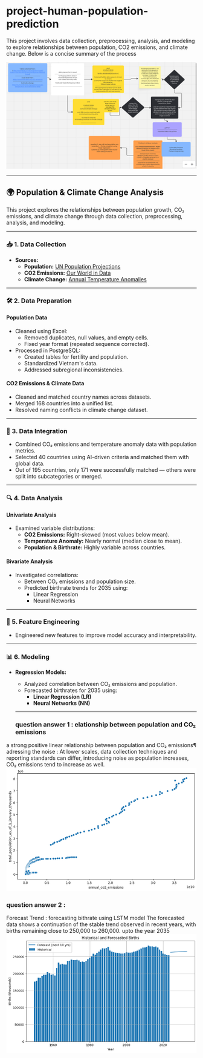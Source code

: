 # project-human-population-prediction
This project involves data collection, preprocessing, analysis, and modeling to explore relationships between population, CO2 emissions, and climate change. Below is a concise summary of the process

![Alt text](project_population_flowguide.PNG)


---

## 🌍 Population & Climate Change Analysis

This project explores the relationships between population growth, CO₂ emissions, and climate change through data collection, preprocessing, analysis, and modeling.

---

### 📥 1. Data Collection

- **Sources:**
  - **Population:** [UN Population Projections](https://population.un.org/wpp/downloads/)
  - **CO2 Emissions:** [Our World in Data](https://ourworldindata.org/co2-emissions)
  - **Climate Change:** [Annual Temperature Anomalies](https://ourworldindata.org/grapher/annual-temperature-anomalies?time=1943)

---

### 🛠️ 2. Data Preparation

#### **Population Data**
- Cleaned using Excel:
  - Removed duplicates, null values, and empty cells.
  - Fixed year format (repeated sequence corrected).
- Processed in PostgreSQL:
  - Created tables for fertility and population.
  - Standardized Vietnam's data.
  - Addressed subregional inconsistencies.

#### **CO2 Emissions & Climate Data**
- Cleaned and matched country names across datasets.
- Merged 168 countries into a unified list.
- Resolved naming conflicts in climate change dataset.

---

### 🔗 3. Data Integration

- Combined CO₂ emissions and temperature anomaly data with population metrics.
- Selected 40 countries using AI-driven criteria and matched them with global data.
- Out of 195 countries, only 171 were successfully matched — others were split into subcategories or merged.

---

### 🔍 4. Data Analysis

#### **Univariate Analysis**
- Examined variable distributions:
  - **CO2 Emissions:** Right-skewed (most values below mean).
  - **Temperature Anomaly:** Nearly normal (median close to mean).
  - **Population & Birthrate:** Highly variable across countries.

#### **Bivariate Analysis**
- Investigated correlations:
  - Between CO₂ emissions and population size.
  - Predicted birthrate trends for 2035 using:
    - Linear Regression
    - Neural Networks

---

### 🧠 5. Feature Engineering

- Engineered new features to improve model accuracy and interpretability.

---

### 📊 6. Modeling

- **Regression Models:**
  - Analyzed correlation between CO₂ emissions and population.
  - Forecasted birthrates for 2035 using:
    - **Linear Regression (LR)**
    - **Neural Networks (NN)**

   ---
  ### question answer 1 : elationship between population and CO₂ emissions

a strong positive linear relationship between population and CO₂ emissions¶
adressing the noise : At lower scales, data collection techniques and reporting standards can differ, introducing noise as population increases, CO₂ emissions tend to increase as well.
![Alt text](corelation.png)
### question answer 2 : 
Forecast Trend : forecasting bithrate using LSTM model 
The forecasted data shows a continuation of the stable trend observed in recent years, with births remaining close to 250,000 to 260,000. upto the year 2035
![Alt text](download.png)
